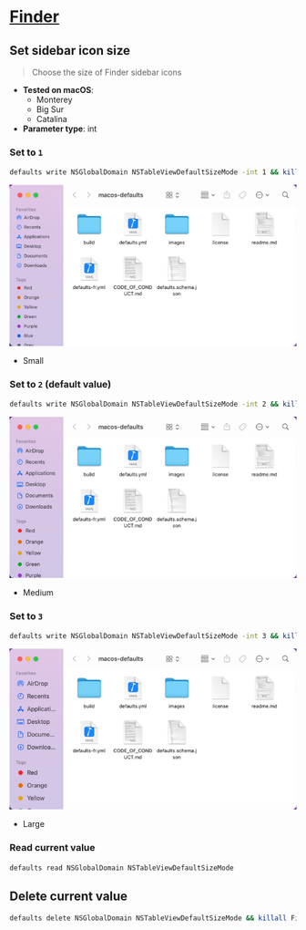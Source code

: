 # [Finder](../readme.md)

## Set sidebar icon size

> Choose the size of Finder sidebar icons

- **Tested on macOS**:
  * Monterey
  * Big Sur
  * Catalina
- **Parameter type**: int

### Set to `1`
```bash
defaults write NSGlobalDomain NSTableViewDefaultSizeMode -int 1 && killall Finder
```
![Example output with value set to 1](1.png)
- Small

### Set to `2` (default value)
```bash
defaults write NSGlobalDomain NSTableViewDefaultSizeMode -int 2 && killall Finder
```
![Example output with value set to 2](2.png)
- Medium

### Set to `3`
```bash
defaults write NSGlobalDomain NSTableViewDefaultSizeMode -int 3 && killall Finder
```
![Example output with value set to 3](3.png)
- Large

### Read current value
```bash
defaults read NSGlobalDomain NSTableViewDefaultSizeMode
```

## Delete current value
```bash
defaults delete NSGlobalDomain NSTableViewDefaultSizeMode && killall Finder
```
